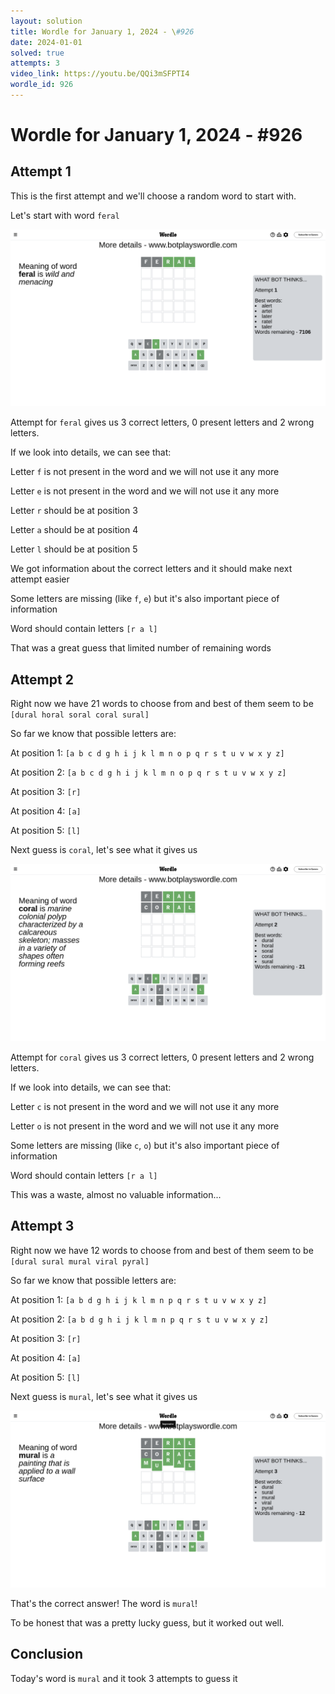 ```yaml
---
layout: solution
title: Wordle for January 1, 2024 - \#926
date: 2024-01-01
solved: true
attempts: 3
video_link: https://youtu.be/QQi3mSFPTI4
wordle_id: 926
---
```


# Wordle for January 1, 2024 - \#926

## Attempt 1

This is the first attempt and we'll choose a random word to start with.

Let's start with word `feral`

![Attempt 1](2024-01-01/attempt-1.png)

Attempt for `feral` gives us 3 correct letters, 0 present letters and 2 wrong letters.

If we look into details, we can see that:

Letter `f` is not present in the word and we will not use it any more

Letter `e` is not present in the word and we will not use it any more

Letter `r` should be at position 3

Letter `a` should be at position 4

Letter `l` should be at position 5

We got information about the correct letters and it should make next attempt easier

Some letters are missing (like `f`, `e`) but it's also important piece of information

Word should contain letters `[r a l]`

That was a great guess that limited number of remaining words



## Attempt 2

Right now we have 21 words to choose from and best of them seem to be `[dural horal soral coral sural]`

So far we know that possible letters are:

At position 1: `[a b c d g h i j k l m n o p q r s t u v w x y z]`

At position 2: `[a b c d g h i j k l m n o p q r s t u v w x y z]`

At position 3: `[r]`

At position 4: `[a]`

At position 5: `[l]`

Next guess is `coral`, let's see what it gives us

![Attempt 2](2024-01-01/attempt-2.png)

Attempt for `coral` gives us 3 correct letters, 0 present letters and 2 wrong letters.

If we look into details, we can see that:

Letter `c` is not present in the word and we will not use it any more

Letter `o` is not present in the word and we will not use it any more

Some letters are missing (like `c`, `o`) but it's also important piece of information

Word should contain letters `[r a l]`

This was a waste, almost no valuable information...



## Attempt 3

Right now we have 12 words to choose from and best of them seem to be `[dural sural mural viral pyral]`

So far we know that possible letters are:

At position 1: `[a b d g h i j k l m n p q r s t u v w x y z]`

At position 2: `[a b d g h i j k l m n p q r s t u v w x y z]`

At position 3: `[r]`

At position 4: `[a]`

At position 5: `[l]`

Next guess is `mural`, let's see what it gives us

![Attempt 3](2024-01-01/attempt-3.png)

That's the correct answer! The word is `mural`!

To be honest that was a pretty lucky guess, but it worked out well.

## Conclusion

Today's word is `mural` and it took 3 attempts to guess it

